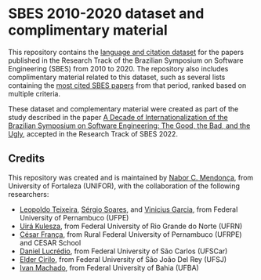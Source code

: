 # SBES 2010-2020 dataset and complimentary material

This repository contains the [language and citation dataset](dataset.md) for the papers published in the Research Track of the Brazilian Symposium on Software Engineering (SBES) from 2010 to 2020. The repository also includes complimentary material related to this dataset, such as several lists containing the [most cited SBES papers](top-papers.md) from that period, ranked based on multiple criteria. 

These dataset and complementary material were created as part of the study described in the paper [A Decade of Internationalization of the Brazilian Symposium on Software Engineering: The Good, the Bad, and the Ugly](SBES_2022_final.pdf), accepted in the Research Track of SBES 2022.

## Credits

This repository was created and is maintained by [Nabor C. Mendonça](https://sites.google.com/site/nabormendonca/), from University of Fortaleza (UNIFOR), with the collaboration of the following researchers:

* [Leopoldo Teixeira](https://leopoldomt.github.io/), [Sérgio Soares](https://www.cin.ufpe.br/~scbs/), and [Vinicius Garcia](https://viniciusgarcia.me/), from Federal University of Pernambuco (UFPE)
* [Uirá Kulesza](https://www.dimap.ufrn.br/~uira/), from Federal University of Rio Grande do Norte (UFRN)
* [César França](https://about.me/cesarfranca), from Rural Federal University of Pernambuco (UFRPE) and CESAR School
* [Daniel Lucrédio](http://www2.dc.ufscar.br/~daniel/), from Federal University of São Carlos (UFSCar)
* [Elder Cirilo](https://dcomp.ufsj.edu.br/~elder/), from Federal University of São João Del Rey (UFSJ)
* [Ivan Machado](https://sites.google.com/view/ivanmachado), from Federal University of Bahia (UFBA)

